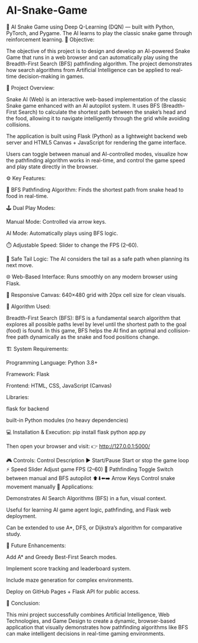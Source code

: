 # AI-Snake-Game
🐍 AI Snake Game using Deep Q-Learning (DQN) — built with Python, PyTorch, and Pygame. The AI learns to play the classic snake game through reinforcement learning.
🎯 Objective:

The objective of this project is to design and develop an AI-powered Snake Game that runs in a web browser and can automatically play using the Breadth-First Search (BFS) pathfinding algorithm.
The project demonstrates how search algorithms from Artificial Intelligence can be applied to real-time decision-making in games.

🧩 Project Overview:

Snake AI (Web) is an interactive web-based implementation of the classic Snake game enhanced with an AI autopilot system.
It uses BFS (Breadth-First Search) to calculate the shortest path between the snake’s head and the food, allowing it to navigate intelligently through the grid while avoiding collisions.

The application is built using Flask (Python) as a lightweight backend web server and HTML5 Canvas + JavaScript for rendering the game interface.

Users can toggle between manual and AI-controlled modes, visualize how the pathfinding algorithm works in real-time, and control the game speed and play state directly in the browser.

⚙️ Key Features:

🧭 BFS Pathfinding Algorithm: Finds the shortest path from snake head to food in real-time.

🕹️ Dual Play Modes:

Manual Mode: Controlled via arrow keys.

AI Mode: Automatically plays using BFS logic.

⏱️ Adjustable Speed: Slider to change the FPS (2–60).

🧱 Safe Tail Logic: The AI considers the tail as a safe path when planning its next move.

🌐 Web-Based Interface: Runs smoothly on any modern browser using Flask.

📱 Responsive Canvas: 640×480 grid with 20px cell size for clean visuals.

🧮 Algorithm Used:

Breadth-First Search (BFS):
BFS is a fundamental search algorithm that explores all possible paths level by level until the shortest path to the goal (food) is found.
In this game, BFS helps the AI find an optimal and collision-free path dynamically as the snake and food positions change.

🏗️ System Requirements:

Programming Language: Python 3.8+

Framework: Flask

Frontend: HTML, CSS, JavaScript (Canvas)

Libraries:

flask for backend

built-in Python modules (no heavy dependencies)

💻 Installation & Execution:
pip install flask
python app.py


Then open your browser and visit:
👉 http://127.0.0.1:5000/

🎮 Controls:
Control	Description
▶️ Start/Pause	Start or stop the game loop
⚡ Speed Slider	Adjust game FPS (2–60)
🤖 Pathfinding Toggle	Switch between manual and BFS autopilot
⬆️⬇️⬅️➡️ Arrow Keys	Control snake movement manually
🧠 Applications:

Demonstrates AI Search Algorithms (BFS) in a fun, visual context.

Useful for learning AI game agent logic, pathfinding, and Flask web deployment.

Can be extended to use A*, DFS, or Dijkstra’s algorithm for comparative study.

🚀 Future Enhancements:

Add A* and Greedy Best-First Search modes.

Implement score tracking and leaderboard system.

Include maze generation for complex environments.

Deploy on GitHub Pages + Flask API for public access.

🏁 Conclusion:

This mini project successfully combines Artificial Intelligence, Web Technologies, and Game Design to create a dynamic, browser-based application that visually demonstrates how pathfinding algorithms like BFS can make intelligent decisions in real-time gaming environments.
